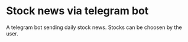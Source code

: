 # Stock news via telegram bot

A telegram bot sending daily stock news. Stocks can be choosen by the user.

